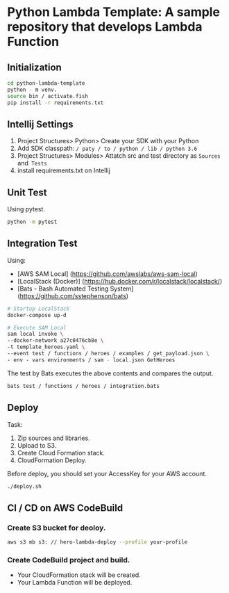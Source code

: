 Python Lambda Template: A sample repository that develops Lambda Function
===

Initialization
---

```bash
cd python-lambda-template
python - m venv.
source bin / activate.fish
pip install -r requirements.txt
```

Intellij Settings
---

1. Project Structures> Python> Create your SDK with your Python
2. Add SDK classpath: `/ paty / to / python / lib / python 3.6`
3. Project Structures> Modules> Attatch src and test directory as `Sources` and` Tests`
4. install requirements.txt on Intellij

Unit Test
---

Using pytest.

```bash
python -m pytest
```

Integration Test
---

Using:

* [AWS SAM Local] (https://github.com/awslabs/aws-sam-local)
* [LocalStack (Docker)] (https://hub.docker.com/r/localstack/localstack/)
* [Bats - Bash Automated Testing System] (https://github.com/sstephenson/bats)

```Bash
# Startup LocalStack
docker-compose up-d

# Execute SAM Local
sam local invoke \
--docker-network a27c0476cb8e \
-t template_heroes.yaml \
--event test / functions / heroes / examples / get_payload.json \
- env ​​- vars environments / sam - local.json GetHeroes
```

The test by Bats executes the above contents and compares the output.

```Bash
bats test / functions / heroes / integration.bats
```

Deploy
---

Task:

1. Zip sources and libraries.
2. Upload to S3.
3. Create Cloud Formation stack.
4. CloudFormation Deploy.

Before deploy, you should set your AccessKey for your AWS account.

```bash
./deploy.sh
```

CI / CD on AWS CodeBuild
---

### Create S3 bucket for deoloy.

```Bash
aws s3 mb s3: // hero-lambda-deploy --profile your-profile
```

### Create CodeBuild project and build.

* Your CloudFormation stack will be created.
* Your Lambda Function will be deployed.
